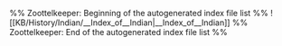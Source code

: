 %% Zoottelkeeper: Beginning of the autogenerated index file list  %%
 ![[KB/History/Indian/__Index_of__Indian|__Index_of__Indian]]
%% Zoottelkeeper: End of the autogenerated index file list  %%
